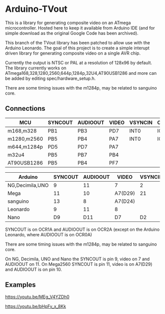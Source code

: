 # Arduino-TVout

This is a library for generating composite video on an ATmega microcontroller. Hosted here to keep it available from Arduino IDE (and for simple download as the original Google Code has been archived).

This branch of the TVout library has been patched to allow use with the Arduino Leonardo. The goal of this project is to create a simple interupt driven library for generating composite video on a single AVR chip.

Currently the output is NTSC or PAL at a resolution of 128x96 by default. The library currently works on ATmega168,328,1280,2560,644p,1284p,32U4,AT90USB1286 and more can be added by editing spec/hardware_setup.h.

There are some timing issues with the m1284p, may be related to sanguino core.

## Connections

MCU | SYNCOUT | AUDIOOUT | VIDEO | VSYNCIN | CSYNCIN
---|---|---|---|---|---
m168,m328 | PB1 | PB3 | PD7 | INT0 | ICP1
m1280,m2560 | PB5 | PB4 | PA7 | INT0 | ICP1
m644,m1284p | PD5 | PD7 | PA7 | |
m32u4 | PB5 | PB7 | PB4 | |
AT90USB1286 | PB5 | PB4 | PF7 | |

Arduino | SYNCOUT | AUDIOOUT | VIDEO | VSYNCIN | CSYNCIN
---|---|---|---|---|---
NG,Decimila,UNO | 9 | 11 | 7 | 2 | 8
Mega | 11 | 10 | A7(D29) | 21
sanguino | 13 | 8 | A7(D24)
Leonardo | 9 | 11 | 8
Nano | D9 | D11 | D7 | D2 | D8

SYNCOUT is on OCR1A and AUDIOOUT is on OCR2A (except on the Arduino Leonardo, where AUDIOOUT is on OCR0A)

There are some timing issues with the m1284p, may be related to sanguino core.

On NG, Decimila, UNO and Nano the SYNCOUT is pin 9, video on 7 and AUDIOOUT on 11.
On Mega2560	SYNCOUT is pin 11, video is on A7(D29) and AUDIOOUT is on pin 10.


## Examples

https://youtu.be/MEg_V4YZDh0

https://youtu.be/bHpFv_x_8Kk
